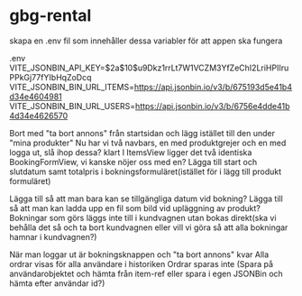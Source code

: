 # gbg-rental

skapa en .env fil som innehåller dessa variabler för att appen ska fungera

.env
VITE_JSONBIN_API_KEY=\$2a\$10\$u9Dkz1rrLt7W1VCZM3YfZeChI2LriHPIIruPPkGj77fYIbHqZoDcq
VITE_JSONBIN_BIN_URL_ITEMS=https://api.jsonbin.io/v3/b/675193d5e41b4d34e4604981
VITE_JSONBIN_BIN_URL_USERS=https://api.jsonbin.io/v3/b/6756e4dde41b4d34e4626570

Bort med "ta bort annons" från startsidan och lägg istället till den under "mina produkter"
Nu har vi två navbars, en med produktgrejer och en med logga ut, slå ihop dessa? klart
I ItemsView ligger det två identiska BookingFormView, vi kanske nöjer oss med en?
Lägga till start och slutdatum samt totalpris i bokningsformuläret(istället för i lägg till produkt formuläret)

Lägga till så att man bara kan se tillgängliga datum vid bokning?
Lägga till så att man kan ladda upp en fil som bild vid upläggning av produkt?
Bokningar som görs läggs inte till i kundvagnen utan bokas direkt(ska vi behålla det så och ta bort kundvagnen eller vill vi göra så att alla bokningar hamnar i kundvagnen?)

När man loggar ut är bokningsknappen och "ta bort annons" kvar
Alla ordrar visas för alla användare i historiken
Ordrar sparas inte (Spara på användarobjektet och hämta från item-ref eller spara i egen JSONBin och hämta efter användar id?)
